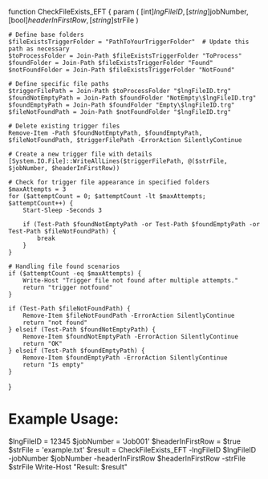 function CheckFileExists_EFT {
    param (
        [int]$lngFileID,
        [string]$jobNumber,
        [bool]$headerInFirstRow,
        [string]$strFile
    )
    
    # Define base folders
    $fileExistsTriggerFolder = "PathToYourTriggerFolder"  # Update this path as necessary
    $toProcessFolder = Join-Path $fileExistsTriggerFolder "ToProcess"
    $foundFolder = Join-Path $fileExistsTriggerFolder "Found"
    $notFoundFolder = Join-Path $fileExistsTriggerFolder "NotFound"
    
    # Define specific file paths
    $triggerFilePath = Join-Path $toProcessFolder "$lngFileID.trg"
    $foundNotEmptyPath = Join-Path $foundFolder "NotEmpty\$lngFileID.trg"
    $foundEmptyPath = Join-Path $foundFolder "Empty\$lngFileID.trg"
    $fileNotFoundPath = Join-Path $notFoundFolder "$lngFileID.trg"
    
    # Delete existing trigger files
    Remove-Item -Path $foundNotEmptyPath, $foundEmptyPath, $fileNotFoundPath, $triggerFilePath -ErrorAction SilentlyContinue
    
    # Create a new trigger file with details
    [System.IO.File]::WriteAllLines($triggerFilePath, @($strFile, $jobNumber, $headerInFirstRow))
    
    # Check for trigger file appearance in specified folders
    $maxAttempts = 3
    for ($attemptCount = 0; $attemptCount -lt $maxAttempts; $attemptCount++) {
        Start-Sleep -Seconds 3
        
        if (Test-Path $foundNotEmptyPath -or Test-Path $foundEmptyPath -or Test-Path $fileNotFoundPath) {
            break
        }
    }

    # Handling file found scenarios
    if ($attemptCount -eq $maxAttempts) {
        Write-Host "Trigger file not found after multiple attempts."
        return "trigger notfound"
    }

    if (Test-Path $fileNotFoundPath) {
        Remove-Item $fileNotFoundPath -ErrorAction SilentlyContinue
        return "not found"
    } elseif (Test-Path $foundNotEmptyPath) {
        Remove-Item $foundNotEmptyPath -ErrorAction SilentlyContinue
        return "OK"
    } elseif (Test-Path $foundEmptyPath) {
        Remove-Item $foundEmptyPath -ErrorAction SilentlyContinue
        return "Is empty"
    }
}

# Example Usage:
$lngFileID = 12345
$jobNumber = 'Job001'
$headerInFirstRow = $true
$strFile = 'example.txt'
$result = CheckFileExists_EFT -lngFileID $lngFileID -jobNumber $jobNumber -headerInFirstRow $headerInFirstRow -strFile $strFile
Write-Host "Result: $result"
